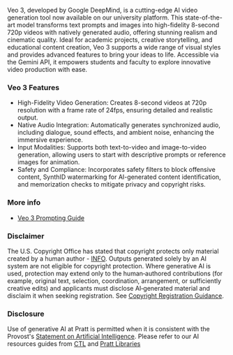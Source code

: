 Veo 3, developed by Google DeepMind, is a cutting-edge AI video generation tool now available on our university platform. This state-of-the-art model transforms text prompts and images into high-fidelity 8-second 720p videos with natively generated audio, offering stunning realism and cinematic quality. Ideal for academic projects, creative storytelling, and educational content creation, Veo 3 supports a wide range of visual styles and provides advanced features to bring your ideas to life. Accessible via the Gemini API, it empowers students and faculty to explore innovative video production with ease.

### Veo 3 Features
- High-Fidelity Video Generation: Creates 8-second videos at 720p resolution with a frame rate of 24fps, ensuring detailed and realistic output.
- Native Audio Integration: Automatically generates synchronized audio, including dialogue, sound effects, and ambient noise, enhancing the immersive experience.
- Input Modalities: Supports both text-to-video and image-to-video generation, allowing users to start with descriptive prompts or reference images for animation.
- Safety and Compliance: Incorporates safety filters to block offensive content, SynthID watermarking for AI-generated content identification, and memorization checks to mitigate privacy and copyright risks.

### More info
- [Veo 3 Prompting Guide](https://ai.google.dev/gemini-api/docs/video?example=style#prompt-guide)

### Disclaimer
The U.S. Copyright Office has stated that copyright protects only material created by a human author - [INFO](https://www.copyright.gov/ai/). Outputs generated solely by an AI system are not eligible for copyright protection. Where generative AI is used, protection may extend only to the human‑authored contributions (for example, original text, selection, coordination, arrangement, or sufficiently creative edits) and applicants must disclose AI‑generated material and disclaim it when seeking registration. See [Copyright Registration Guidance](https://www.federalregister.gov/documents/2023/03/16/2023-05321/copyright-registration-guidance-works-containing-material-generated-by-artificial-intelligence).

### Disclosure
Use of generative AI at Pratt is permitted when it is consistent with the Provost's [Statement on Artificial Intelligence](https://www.pratt.edu/resources/statement-on-artificial-intelligence/). Please refer to our AI resources guides from [CTL](https://prattctl.org/tag/ai/) and [Pratt Libraries](https://libguides.pratt.edu/c.php?g=1351566&_gl=1*1e9pi31*_gcl_au*MTU2Mzg1NzQ4MC4xNzUyNTkzMzUy)